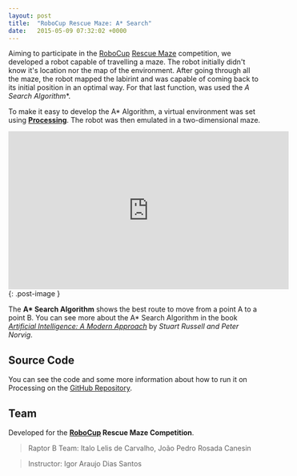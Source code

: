 ```yaml
---
layout: post
title:  "RoboCup Rescue Maze: A* Search"
date:   2015-05-09 07:32:02 +0000
---
```


Aiming to participate in the [RoboCup](http://www.robocup.org/) [Rescue Maze](http://rcj.robocup.org/rcj2016/rescue_maze_2016.pdf) competition, we developed a robot capable of travelling a maze. The robot initially didn't know it's location nor the map of the environment. After going through all the maze, the robot mapped the labirint and was capable of coming back to its initial position in an optimal way. For that last function, was used the **A* Search Algorithm**.

To make it easy to develop the A* Algorithm, a virtual environment was set using [**Processing**](http://processing.org/). The robot was then emulated in a two-dimensional maze.

<iframe width="560" height="315" src="https://www.youtube.com/embed/kW7m7xmpSxM?showinfo=0" frameborder="0" allowfullscreen></iframe>{: .post-image }

The **A\* Search Algorithm** shows the best route to move from a point A to a point B. You can see more about the A\* Search Algorithm in the book [_Artificial Intelligence: A Modern Approach_](http://aima.cs.berkeley.edu/) by _Stuart Russell and Peter Norvig_.

## Source Code

You can see the code and some more information about how to run it on Processing on the [GitHub Repository](https://github.com/italohdc/maze-solving).

## Team

Developed for the **[RoboCup](http://www.robocup.org/) Rescue Maze Competition**.

> Raptor B Team: Italo Lelis de Carvalho, João Pedro Rosada Canesin

> Instructor: Igor Araujo Dias Santos